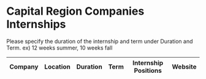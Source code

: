 # Capital Region Companies Internships
Please specify the duration of the internship and term under Duration and Term.
ex) 12 weeks summer, 10 weeks fall


| Company | Location | Duration | Term | Internship Positions | Website |
| ------- | -------- | -------- | ---------- |---------- | ------- |
